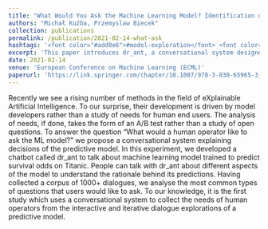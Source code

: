 ```yaml
---
title: "What Would You Ask the Machine Learning Model? Identification of User Needs for Model Explanations Based on Human-Model Conversations"
authors: "Michał Kuźba, Przemyslaw Biecek"
collection: publications
permalink: /publication/2021-02-14-what-ask
hashtags: '<font color="#add8e6">#model-exploration</font> <font color="#90ee90">#Interactive-XAI</font>'
excerpt: 'This paper introduces dr_ant, a conversational system designed to explore what types of questions human users naturally ask when interacting with machine learning models, using a Titanic survival prediction model as a case study. By analyzing over 1,000 dialogues, the study reveals common user information needs, offering a novel approach to aligning explainable AI methods with real human expectations and inquiry patterns.'
date: 2021-02-14
venue: 'European Conference on Machine Learning (ECML)'
paperurl: 'https://link.springer.com/chapter/10.1007/978-3-030-65965-3_30'
---
```


Recently we see a rising number of methods in the field of eXplainable Artificial Intelligence. To our surprise, their development is driven by model developers rather than a study of needs for human end users. The analysis of needs, if done, takes the form of an A/B test rather than a study of open questions. To answer the question “What would a human operator like to ask the ML model?” we propose a conversational system explaining decisions of the predictive model. In this experiment, we developed a chatbot called dr_ant to talk about machine learning model trained to predict survival odds on Titanic. People can talk with dr_ant about different aspects of the model to understand the rationale behind its predictions. Having collected a corpus of 1000+ dialogues, we analyse the most common types of questions that users would like to ask. To our knowledge, it is the first study which uses a conversational system to collect the needs of human operators from the interactive and iterative dialogue explorations of a predictive model.
